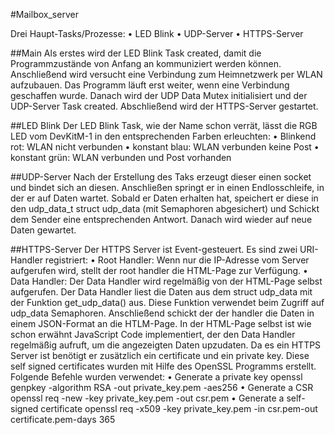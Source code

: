 #Mailbox_server

Drei Haupt-Tasks/Prozesse:
•	LED Blink 
•	UDP-Server
•	HTTPS-Server

##Main
Als erstes wird der LED Blink Task created, damit die Programmzustände von Anfang an kommuniziert werden können.
Anschließend wird versucht eine Verbindung zum Heimnetzwerk per WLAN aufzubauen. Das Programm läuft erst weiter, wenn eine Verbindung geschaffen wurde.
Danach wird der UDP Data Mutex initialisiert und der UDP-Server Task created.
Abschließend wird der HTTPS-Server gestartet. 

##LED Blink
Der LED Blink Task, wie der Name schon verrät, lässt die RGB LED vom DevKitM-1 in den entsprechenden Farben erleuchten:
•	Blinkend rot: 	WLAN nicht verbunden
•	konstant blau:	WLAN verbunden keine Post
•	konstant grün: 	WLAN verbunden und Post vorhanden

##UDP-Server
Nach der Erstellung des Taks erzeugt dieser einen socket und bindet sich an diesen. Anschließen springt er in einen Endlosschleife, in der er auf Daten wartet. 
Sobald er Daten erhalten hat, speichert er diese in den udp_data_t struct udp_data (mit Semaphoren abgesichert) und Schickt dem Sender eine entsprechenden Antwort.
Danach wird wieder auf neue Daten gewartet.

##HTTPS-Server
Der HTTPS Server ist Event-gesteuert. Es sind zwei URI-Handler registriert:
•	Root Handler:
Wenn nur die IP-Adresse vom Server aufgerufen wird, stellt der root handler die HTML-Page zur Verfügung.
•	Data Handler:
  Der Data Handler wird regelmäßig von der HTML-Page selbst aufgerufen. Der Data Handler liest die Daten aus dem struct udp_data mit der Funktion get_udp_data() aus. Diese Funktion verwendet beim Zugriff auf udp_data Semaphoren. Anschließend schickt der der 
  handler die Daten in einem JSON-Format an die HTLM-Page.
  In der HTML-Page selbst ist wie schon erwähnt JavaScript Code implementiert, der den Data Handler regelmäßig aufruft, um die angezeigten Daten upzudaten.
  Da es ein HTTPS Server ist benötigt er zusätzlich ein certificate und ein private key. Diese self signed certificates wurden mit Hilfe des OpenSSL Programms erstellt. 
Folgende Befehle wurden verwendet:
•	Generate a private key
  openssl genpkey -algorithm RSA -out private_key.pem -aes256
•	Generate a CSR
  openssl req -new -key private_key.pem -out csr.pem 
•	Generate a self-signed certificate
  openssl req -x509 -key private_key.pem -in csr.pem-out certificate.pem-days 365 
